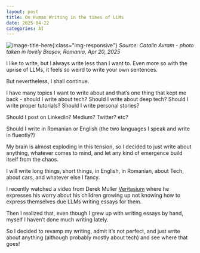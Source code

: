 ```yaml
---
layout: post
title: On Human Writing in the times of LLMs
date: 2025-04-22
categories: AI
---
```


![image-title-here](/assets/bv_2025_apr20.jpeg){:class="img-responsive"}
*Source: Catalin Avram - photo taken in lovely Brașov, Romania, Apr 20, 2025*

I like to write, but I always write less than I want to. Even more so with the uprise of LLMs, it feels so weird to write your own sentences.

But nevertheless, I shall continue.

I have many topics I want to write about and that’s one thing that kept me back - should I write about tech? Should I write about deep tech? Should I write proper tutorials? Should I write personal stories?

Should I post on LinkedIn? Medium? Twitter? etc?

Should I write in Romanian or English (the two languages I speak and write in fluently?)

My brain is almost exploding in this tension, so I decided to just write about anything, whatever comes to mind, and let any kind of emergence build itself from the chaos.

I will write long things, short things, in English, in Romanian, about Tech, about cars, and whatever else I fancy.

I recently watched a video from Derek Muller [Veritasium](https://www.youtube.com/watch?v=0xS68sl2D70&ab_channel=PerimeterInstituteforTheoreticalPhysics) where he expresses his worry about his children growing up not knowing how to express themselves due LLMs writing essays for them.

Then I realized that, even though I grew up with writing essays by hand, myself I haven’t done much writing lately.

So I decided to revamp my writing, admit it’s not perfect, and just write about anything (although probably mostly about tech) and see where that goes!